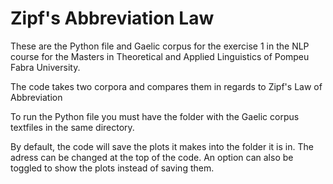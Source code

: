 # Zipf's Abbreviation Law
These are the Python file and Gaelic corpus for the exercise 1 in the NLP course for the Masters in Theoretical and Applied Linguistics of Pompeu Fabra University. 

The code takes two corpora and compares them in regards to Zipf's Law of Abbreviation

To run the Python file you must have the folder with the Gaelic corpus textfiles in the same directory. 

By default, the code will save the plots it makes into the folder it is in. 
The adress can be changed at the top of the code.
An option can also be toggled to show the plots instead of saving them.
